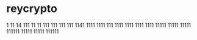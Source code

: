 # reycrypto
1
11
14
111
11
11
111
111
111
111
1141
1111
1111
111
1111
1111
1111
1111
11111
11111
11111
111111
11111
11111
111111
